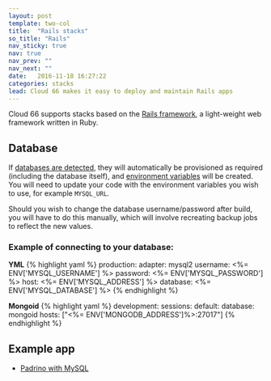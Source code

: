 ```yaml
---
layout: post
template: two-col
title:  "Rails stacks"
so_title: "Rails"
nav_sticky: true
nav: true
nav_prev: ""
nav_next: ""
date:   2016-11-18 16:27:22
categories: stacks
lead: Cloud 66 makes it easy to deploy and maintain Rails apps
---
```


Cloud 66 supports stacks based on the [Rails framework](http://rubyonrails.org/), a light-weight web framework written in Ruby.

## Database

If [databases are detected](/stacks/databases.html), they will automatically be provisioned as required (including the database itself), and [environment variables](/stack-features/env-vars.html) will be created. You will need to update your code with the environment variables you wish to use, for example `MYSQL_URL`.

Should you wish to change the database username/password after build, you will have to do this manually, which will involve recreating backup jobs to reflect the new values.

### Example of connecting to your database:

**YML**
{% highlight yaml %}
production:
  adapter: mysql2
  username: <%= ENV['MYSQL_USERNAME'] %>
  password: <%= ENV['MYSQL_PASSWORD'] %>
  host: <%= ENV['MYSQL_ADDRESS'] %>
  database: <%= ENV['MYSQL_DATABASE'] %>
{% endhighlight %}

**Mongoid**
{% highlight yaml %}
development:
  sessions:
    default:
      database: mongoid
      hosts: ["<%= ENV['MONGODB_ADDRESS']%>:27017"]
{% endhighlight %}

## Example app

* <a href="https://www.cloud66.com/stacks/new?eduid=padrino_mysql" target="_blank">Padrino with MySQL</a>